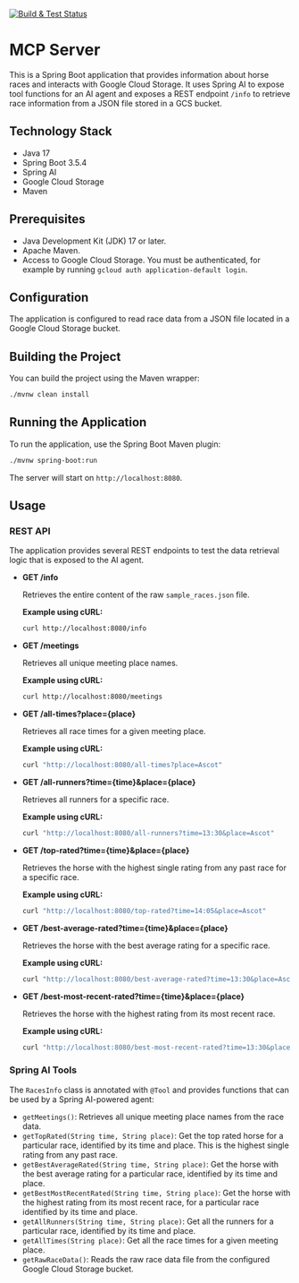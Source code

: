 [![Build & Test Status](https://github.com/TonyKennah/PluckierMCP/actions/workflows/maven.yml/badge.svg)](https://github.com/TonyKennah/PluckierMCP/actions/workflows/maven.yml)



# MCP Server

This is a Spring Boot application that provides information about horse races and interacts with Google Cloud Storage. It uses Spring AI to expose tool functions for an AI agent and exposes a REST endpoint `/info` to retrieve race information from a JSON file stored in a GCS bucket.

## Technology Stack

*   Java 17
*   Spring Boot 3.5.4
*   Spring AI
*   Google Cloud Storage
*   Maven

## Prerequisites

*   Java Development Kit (JDK) 17 or later.
*   Apache Maven.
*   Access to Google Cloud Storage. You must be authenticated, for example by running `gcloud auth application-default login`.

## Configuration

The application is configured to read race data from a JSON file located in a Google Cloud Storage bucket.

## Building the Project

You can build the project using the Maven wrapper:

```sh
./mvnw clean install
```

## Running the Application

To run the application, use the Spring Boot Maven plugin:

```sh
./mvnw spring-boot:run
```

The server will start on `http://localhost:8080`.

## Usage

### REST API

The application provides several REST endpoints to test the data retrieval logic that is exposed to the AI agent.

*   **GET /info**

    Retrieves the entire content of the raw `sample_races.json` file.

    **Example using cURL:**
    ```sh
    curl http://localhost:8080/info
    ```

*   **GET /meetings**

    Retrieves all unique meeting place names.

    **Example using cURL:**
    ```sh
    curl http://localhost:8080/meetings
    ```

*   **GET /all-times?place={place}**

    Retrieves all race times for a given meeting place.

    **Example using cURL:**
    ```sh
    curl "http://localhost:8080/all-times?place=Ascot"
    ```

*   **GET /all-runners?time={time}&place={place}**

    Retrieves all runners for a specific race.

    **Example using cURL:**
    ```sh
    curl "http://localhost:8080/all-runners?time=13:30&place=Ascot"
    ```

*   **GET /top-rated?time={time}&place={place}**

    Retrieves the horse with the highest single rating from any past race for a specific race.

    **Example using cURL:**
    ```sh
    curl "http://localhost:8080/top-rated?time=14:05&place=Ascot"
    ```

*   **GET /best-average-rated?time={time}&place={place}**

    Retrieves the horse with the best average rating for a specific race.

    **Example using cURL:**
    ```sh
    curl "http://localhost:8080/best-average-rated?time=13:30&place=Ascot"
    ```

*   **GET /best-most-recent-rated?time={time}&place={place}**

    Retrieves the horse with the highest rating from its most recent race.

    **Example using cURL:**
    ```sh
    curl "http://localhost:8080/best-most-recent-rated?time=13:30&place=Ascot"
    ```

### Spring AI Tools

The `RacesInfo` class is annotated with `@Tool` and provides functions that can be used by a Spring AI-powered agent:
*   `getMeetings()`: Retrieves all unique meeting place names from the race data.
*   `getTopRated(String time, String place)`: Get the top rated horse for a particular race, identified by its time and place. This is the highest single rating from any past race.
*   `getBestAverageRated(String time, String place)`: Get the horse with the best average rating for a particular race, identified by its time and place.
*   `getBestMostRecentRated(String time, String place)`: Get the horse with the highest rating from its most recent race, for a particular race identified by its time and place.
*   `getAllRunners(String time, String place)`: Get all the runners for a particular race, identified by its time and place.
*   `getAllTimes(String place)`: Get all the race times for a given meeting place.
*   `getRawRaceData()`: Reads the raw race data file from the configured Google Cloud Storage bucket.